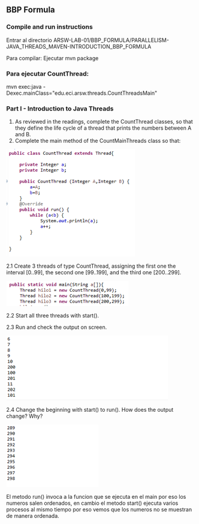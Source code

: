 ## BBP Formula

### Compile and run instructions

Entrar al directorio ARSW-LAB-01/BBP_FORMULA/PARALLELISM-JAVA_THREADS_MAVEN-INTRODUCTION_BBP_FORMULA

Para compilar: Ejecutar mvn package

### Para ejecutar CountThread: 
mvn exec:java -Dexec.mainClass="edu.eci.arsw.threads.CountThreadsMain"

### Part I - Introduction to Java Threads
1. As reviewed in the readings, complete the CountThread classes, so that they define the life cycle of a thread that prints the numbers between A and B. 
2. Complete the main method of the CountMainThreads class so that: 

![](img/Capture1.PNG)

2.1 Create 3 threads of type CountThread, assigning the first one the interval [0..99], the second one [99..199], and the third one [200..299]. 

![](img/Capture2.PNG)

2.2 Start all three threads with start(). 

2.3 Run and check the output on screen.

![](img/Capture3.PNG)

2.4 Change the beginning with start() to run(). How does the output change? Why?

![](img/Capture4.PNG)

El metodo run() invoca a la funcion que se ejecuta en el main por eso los numeros salen ordenados, en cambio el metodo start() ejecuta varios procesos al mismo tiempo por eso vemos que los numeros no se muestran de manera ordenada.
